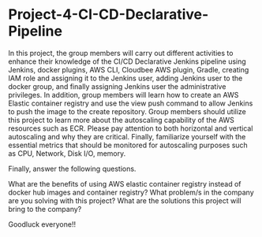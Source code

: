 # Project-4-CI-CD-Declarative-Pipeline
In this project, the group members will carry out different activities to enhance their knowledge of the CI/CD Declarative Jenkins pipeline using Jenkins, docker plugins, AWS CLI, Cloudbee AWS plugin, 
Gradle, creating IAM role and assigning it to the Jenkins user, adding Jenkins user to the docker group, and finally assigning Jenkins user the administrative privileges. 
In addition, group members will learn how to create an AWS Elastic container registry and use the view push command to allow Jenkins to push the image to the create repository. 
Group members should utilize this project to learn more about the autoscaling capability of the AWS resources such as ECR. 
Please pay attention to both horizontal and vertical autoscaling and why they are critical. 
Finally, familiarize yourself with the essential metrics that should be monitored for autoscaling purposes such as CPU, Network, Disk I/O, memory. 

Finally, answer the following questions. 

What are the benefits of using AWS elastic container registry instead of docker hub images and container registry? 
What problem/s in the company are you solving with this project? 
What are the solutions this project will bring to the company? 

Goodluck everyone!! 
